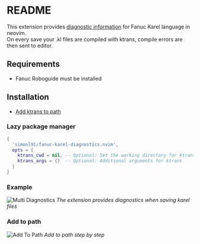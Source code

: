 # README
This extension provides [diagnostic information](#example) for Fanuc Karel language in neovim. \
On every save your .kl files are compiled with ktrans, compile errors are then sent to editor.


## Requirements
* Fanuc Roboguide must be installed

## Installation
* [Add ktrans to path](#add-to-path)

### Lazy package manager
```lua
{
  'simonl91/fanuc-karel-diagnostics.nvim',
  opts = {
    ktrans_cwd = nil, -- Optional: Set the working directory for ktrans
    ktrans_args = {}  -- Optional: Additional arguments for ktrans 
  }
}
```


### Example
![Multi Diagnostics](./resources/diagnostic-related-info.png)
*The extension provides diagnostics when saving karel files* 


### Add to path

![Add To Path](./resources/add-to-path.png)
*Add to path step by step*


